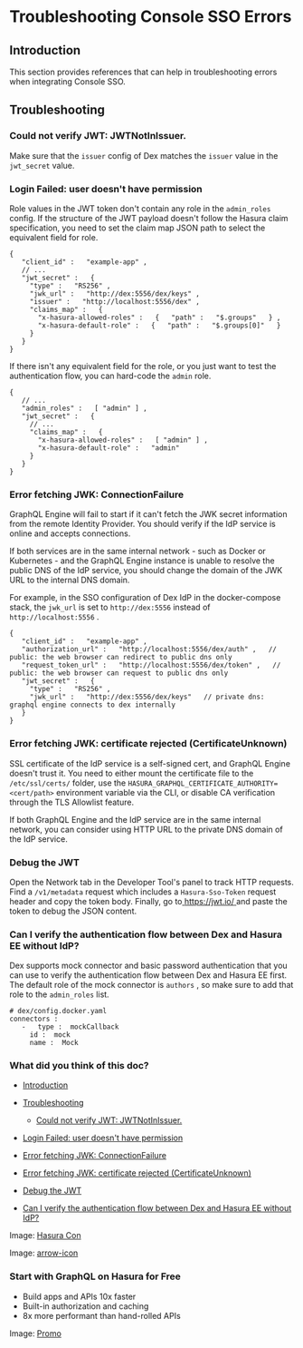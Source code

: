 # Troubleshooting Console SSO Errors

## Introduction​

This section provides references that can help in troubleshooting errors when integrating Console SSO.

## Troubleshooting​

### Could not verify JWT: JWTNotInIssuer.​

Make sure that the `issuer` config of Dex matches the `issuer` value in the `jwt_secret` value.

### Login Failed: user doesn't have permission​

Role values in the JWT token don't contain any role in the `admin_roles` config. If the structure of the JWT payload
doesn't follow the Hasura claim specification, you need to set the claim map JSON path to select the equivalent field
for role.

```
{
   "client_id" :   "example-app" ,
   // ...
   "jwt_secret" :   {
     "type" :   "RS256" ,
     "jwk_url" :   "http://dex:5556/dex/keys" ,
     "issuer" :   "http://localhost:5556/dex" ,
     "claims_map" :   {
       "x-hasura-allowed-roles" :   {   "path" :   "$.groups"   } ,
       "x-hasura-default-role" :   {   "path" :   "$.groups[0]"   }
     }
   }
}
```

If there isn't any equivalent field for the role, or you just want to test the authentication flow, you can hard-code
the `admin` role.

```
{
   // ...
   "admin_roles" :   [ "admin" ] ,
   "jwt_secret" :   {
     // ...
     "claims_map" :   {
       "x-hasura-allowed-roles" :   [ "admin" ] ,
       "x-hasura-default-role" :   "admin"
     }
   }
}
```

### Error fetching JWK: ConnectionFailure​

GraphQL Engine will fail to start if it can't fetch the JWK secret information from the remote Identity Provider. You
should verify if the IdP service is online and accepts connections.

If both services are in the same internal network - such as Docker or Kubernetes - and the GraphQL Engine instance is
unable to resolve the public DNS of the IdP service, you should change the domain of the JWK URL to the internal DNS
domain.

For example, in the SSO configuration of Dex IdP in the docker-compose stack, the `jwk_url` is set to `http://dex:5556` instead of `http://localhost:5556` .

```
{
   "client_id" :   "example-app" ,
   "authorization_url" :   "http://localhost:5556/dex/auth" ,   // public: the web browser can redirect to public dns only
   "request_token_url" :   "http://localhost:5556/dex/token" ,   // public: the web browser can request to public dns only
   "jwt_secret" :   {
     "type" :   "RS256" ,
     "jwk_url" :   "http://dex:5556/dex/keys"   // private dns: graphql engine connects to dex internally
   }
}
```

### Error fetching JWK: certificate rejected (CertificateUnknown)​

SSL certificate of the IdP service is a self-signed cert, and GraphQL Engine doesn't trust it. You need to either mount
the certificate file to the `/etc/ssl/certs/` folder, use the `HASURA_GRAPHQL_CERTIFICATE_AUTHORITY=<cert/path>` environment variable via the CLI, or disable CA verification through the TLS Allowlist feature.

If both GraphQL Engine and the IdP service are in the same internal network, you can consider using HTTP URL to the
private DNS domain of the IdP service.

### Debug the JWT​

Open the Network tab in the Developer Tool's panel to track HTTP requests. Find a `/v1/metadata` request which includes
a `Hasura-Sso-Token` request header and copy the token body. Finally, go to[ https://jwt.io/ ](https://jwt.io/)and paste the token to debug
the JSON content.

### Can I verify the authentication flow between Dex and Hasura EE without IdP?​

Dex supports mock connector and basic password authentication that you can use to verify the authentication flow between
Dex and Hasura EE first. The default role of the mock connector is `authors` , so make sure to add that role to the `admin_roles` list.

```
# dex/config.docker.yaml
connectors :
   -   type :  mockCallback
     id :  mock
     name :  Mock
```

### What did you think of this doc?

- [ Introduction ](https://hasura.io/docs/latest/enterprise/sso/troubleshooting/#introduction)
- [ Troubleshooting ](https://hasura.io/docs/latest/enterprise/sso/troubleshooting/#troubleshooting)
    - [ Could not verify JWT: JWTNotInIssuer. ](https://hasura.io/docs/latest/enterprise/sso/troubleshooting/#could-not-verify-jwt-jwtnotinissuer)

- [ Login Failed: user doesn't have permission ](https://hasura.io/docs/latest/enterprise/sso/troubleshooting/#login-failed-user-doesnt-have-permission)

- [ Error fetching JWK: ConnectionFailure ](https://hasura.io/docs/latest/enterprise/sso/troubleshooting/#error-fetching-jwk-connectionfailure)

- [ Error fetching JWK: certificate rejected (CertificateUnknown) ](https://hasura.io/docs/latest/enterprise/sso/troubleshooting/#error-fetching-jwk-certificate-rejected-certificateunknown)

- [ Debug the JWT ](https://hasura.io/docs/latest/enterprise/sso/troubleshooting/#debug-the-jwt)

- [ Can I verify the authentication flow between Dex and Hasura EE without IdP? ](https://hasura.io/docs/latest/enterprise/sso/troubleshooting/#can-i-verify-the-authentication-flow-between-dex-and-hasura-ee-without-idp)


Image: [ Hasura Con ](https://res.cloudinary.com/dh8fp23nd/image/upload/v1686154570/hasura-con-2023/has-con-light-date_r2a2ud.png)

Image: [ arrow-icon ](https://res.cloudinary.com/dh8fp23nd/image/upload/v1683723549/main-web/chevron-right_ldbi7d.png)

### Start with GraphQL on Hasura for Free

- Build apps and APIs 10x faster
- Built-in authorization and caching
- 8x more performant than hand-rolled APIs


Image: [ Promo ](https://hasura.io/docs/assets/images/hasura-free-ff60e409244e0ea12b5a3045d1a9096b.png)